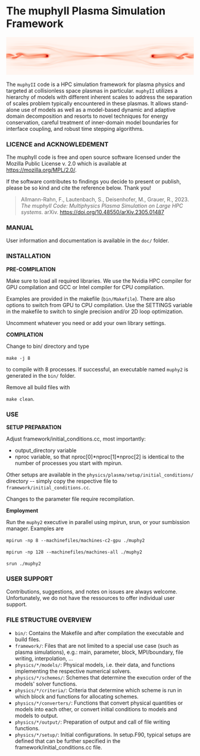 

# The muphyII Plasma Simulation Framework

![muphyII_reconnection_coupled_simulation_snapshot](muphyII_reconnection_coupled_simulation_snapshot.png)

The `muphyII` code is a HPC simulation framework for plasma
physics and targeted at collisionless space plasmas in particular. `muphyII`
utilizes a hierarchy of models with different inherent scales to
address the separation of scales problem typically encountered in
these plasmas. It allows stand-alone use of models as well as a
model-based dynamic and adaptive domain decomposition and resorts to
novel techniques for energy conservation, careful treatment of
inner-domain model boundaries for interface coupling, and robust time
stepping algorithms.


### LICENCE and ACKNOWLEDEMENT

The muphyII code is free and open source software licensed under the Mozilla Public
License v. 2.0 which is available at https://mozilla.org/MPL/2.0/.

If the software contributes to findings you decide to present or publish, please be so kind
and cite the reference below. Thank you!

> Allmann-Rahn, F., Lautenbach, S., Deisenhofer, M., Grauer, R., 2023. *The muphyII Code: Multiphysics Plasma Simulation on Large
HPC systems*. arXiv. https://doi.org/10.48550/arXiv.2305.01487


### MANUAL
User information and documentation is available in the `doc/` folder.


### INSTALLATION

**PRE-COMPILATION**

Make sure to load all required libraries. We use the
Nvidia HPC compiler for GPU compilation and GCC or Intel compiler
for CPU compilation.

Examples are provided in the makefile (`bin/Makefile`).
There are also options to switch from GPU to CPU compilation.
Use the SETTINGS variable in the makefile to switch to
single precision and/or 2D loop optimization.

Uncomment whatever you need or add your own library settings.


**COMPILATION**

Change to bin/ directory and type

`make -j 8`

to compile with 8 processes. If successful, an executable named `muphy2` is generated in the `bin/` folder.

Remove all build files with

`make clean`.


### USE

**SETUP PREPARATION**

Adjust framework/initial_conditions.cc, most importantly:

+ output_directory variable
+ nproc variable, so that nproc[0]*nproc[1]*nproc[2]
is identical to the number of processes you start with
mpirun.

Other setups are available in the
`physics/plasma/setup/initial_conditions/` directory --
simply copy the respective file to `framework/initial_conditions.cc`.

Changes to the parameter file require recompilation.

**Employment**

Run the `muphy2` executive in parallel using mpirun, srun, or your sumbission manager. Examples are 

`mpirun -np 8 --machinefiles/machines-c2-gpu ./muphy2`

`mpirun -np 128 --machinefiles/machines-all ./muphy2`

`srun ./muphy2`


### USER SUPPORT

Contributions, suggestions, and notes on issues are always welcome. Unfortunately, we do
not have the ressources to offer individual user support.


### FILE STRUCTURE OVERVIEW

+ `bin/`: Contains the Makefile and after compilation the executable and build files.
+ `framework/`: Files that are not limited to a special
use case (such as plasma simulations), e.g.: main, parameter, block, MPI/boundary, file writing, interpolation, ...
+ `physics/*/models/`: Physical models, i.e. their data, and functions implementing the respective numerical solvers.
+ `physics/*/schemes/`: Schemes that determine the execution order of the models' solver functions.
+ `physics/*/criteria/`: Criteria that determine which scheme is run in which block and functions for
allocating schemes.
+ `physics/*/converters/`: Functions that convert physical quantities or models into each other, or convert
initial conditions to models and models to output.
+ `physics/*/output/`: Preparation of output and call of file writing functions.
+ `physics/*/setup/`: Initial configurations. In setup.F90, typical setups are defined that
can be further specified in the framework/initial_conditions.cc file.

